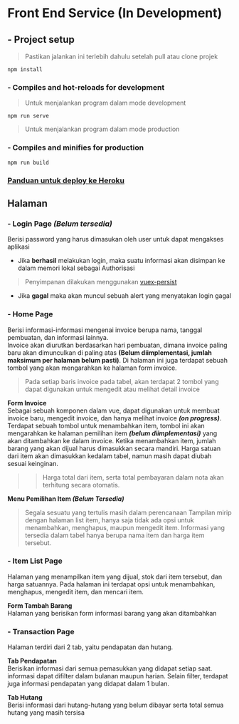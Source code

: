 # Front End Service (In Development)

## - Project setup
>Pastikan jalankan ini terlebih dahulu setelah pull atau clone projek
```
npm install
```

### - Compiles and hot-reloads for development
> Untuk menjalankan program dalam mode development
```
npm run serve
```
> Untuk menjalankan program dalam mode production
### - Compiles and minifies for production
```
npm run build
```

### [Panduan untuk deploy ke Heroku](https://cli.vuejs.org/guide/deployment.html#heroku)



## Halaman

### - Login Page _(Belum tersedia)_    
Berisi password yang harus dimasukan oleh user untuk dapat mengakses aplikasi  
- Jika **berhasil** melakukan login, maka suatu informasi akan disimpan ke dalam memori lokal sebagai Authorisasi
> Penyimpanan dilakukan menggunakan [vuex-persist](https://www.npmjs.com/package/vuex-persist)
- Jika **gagal** maka akan muncul sebuah alert yang menyatakan login gagal

### - Home Page  
Berisi informasi-informasi mengenai invoice berupa nama, tanggal pembuatan, dan informasi lainnya.  
Invoice akan diurutkan berdasarkan hari pembuatan, dimana invoice paling baru akan dimunculkan di paling atas **(Belum diimplementasi, jumlah maksimum per halaman belum pasti)**. Di halaman ini juga terdapat sebuah tombol yang akan mengarahkan ke halaman form invoice.  
> Pada setiap baris invoice pada tabel, akan terdapat 2 tombol yang dapat digunakan untuk mengedit atau melihat detail invoice

**Form Invoice**  
Sebagai sebuah komponen dalam vue, dapat digunakan untuk membuat invoice baru, mengedit invoice, dan hanya melihat invoice _**(on progress)**_. Terdapat sebuah tombol untuk menambahkan item, tombol ini akan mengarahkan ke halaman pemilihan item _**(belum diimplementasi)**_ yang akan ditambahkan ke dalam invoice. Ketika menambahkan item, jumlah barang yang akan dijual harus dimasukkan secara mandiri. Harga satuan dari item akan dimasukkan kedalam tabel, namun masih dapat diubah sesuai keinginan.  
>> Harga total dari item, serta total pembayaran dalam nota akan terhitung secara otomatis. 

**Menu Pemilihan Item _(Belum Tersedia)_**  
> Segala sesuatu yang tertulis masih dalam perencanaan
Tampilan mirip dengan halaman list item, hanya saja tidak ada opsi untuk menambahkan, menghapus, maupun mengedit item. Informasi yang tersedia dalam tabel hanya berupa nama item dan harga item tersebut.

### - Item List Page
Halaman yang menampilkan item yang dijual, stok dari item tersebut, dan harga satuannya. Pada halaman ini terdapat opsi untuk menambahkan, menghapus, mengedit item, dan mencari item.

**Form Tambah Barang**  
Halaman yang berisikan form informasi barang yang akan ditambahkan

### - Transaction Page
Halaman terdiri dari 2 tab, yaitu pendapatan dan hutang.

**Tab Pendapatan**  
Berisikan informasi dari semua pemasukkan yang didapat setiap saat. informasi dapat difilter dalam bulanan maupun harian. Selain filter, terdapat juga informasi pendapatan yang didapat dalam 1 bulan.

**Tab Hutang**  
Berisi informasi dari hutang-hutang yang belum dibayar serta total semua hutang yang masih tersisa